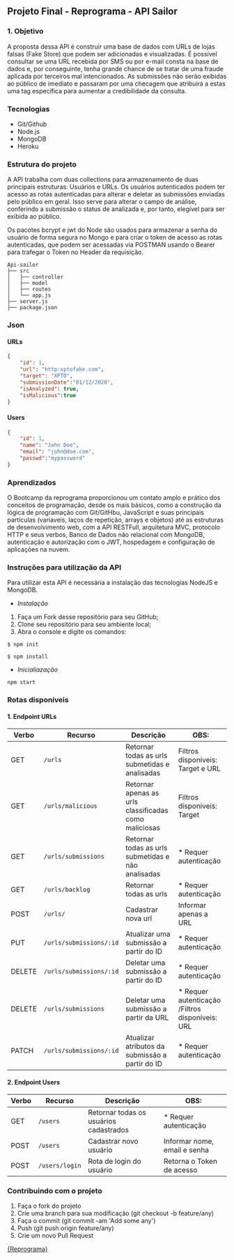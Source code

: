 ## Projeto Final - Reprograma - API Sailor

### 1. Objetivo
A proposta dessa API é construir uma base de dados com URLs de lojas falsas (Fake Store) que podem ser adicionadas e visualizadas. É possível consultar se uma URL recebida por SMS ou por e-mail consta na base de dados e, por conseguinte, tenha grande chance de se tratar de uma fraude aplicada por terceiros mal intencionados. As submissões não serão exibidas ao público de imediato e passaram por uma checagem que atribuirá a estas uma tag específica para aumentar a credibilidade da consulta.

### Tecnologias 

- Git/Github
- Node.js
- MongoDB
- Heroku

### Estrutura do projeto

A API trabalha com duas collections para armazenamento de duas principais estruturas: Usuários e URLs. Os usuários autenticados podem ter acesso as rotas autenticadas para alterar e deletar as submissões enviadas pelo público em geral. Isso serve para alterar o campo de análise, conferindo a submissão o status de analizada e, por tanto, elegível para ser exibida ao público.

Os pacotes bcrypt e jwt do Node são usados para armazenar a senha do usuário de forma segura no Mongo e para criar o token de acesso as rotas autenticadas, que podem ser acessadas via POSTMAN usando o Bearer para trafegar o Token no Header da requisição.

```
Api-sailor
├── src
│   ├── controller
│   ├── model
│   ├── routes
│   └── app.js
├── server.js
├── package.json
```
### Json

#### URLs

```json
{
    "id": 1,
    "url": "http:xptofake.com",
    "target": "XPTO",
    "submissionDate":"01/12/2020",
    "isAnalyzed": true,
    "isMalicious":true
}
```

#### Users
```json
{
    "id": 1,
    "name": "John Doe",
    "email": "john@doe.com",
    "passwd":"mypassword"
}
```

### Aprendizados

O Bootcamp da reprograma proporcionou um contato amplo e prático dos conceitos de programação, desde os mais básicos, como a construção da lógica de programação com Git/GitHbu, JavaScript e suas principais partículas (variaveis, laços de repetição, arrays e objetos) até as estruturas de desenvolvimento web, com a API RESTFull, arquitetura MVC, protocolo HTTP e seus verbos, Banco de Dados não relacional com MongoDB, autenticação e autorização com o JWT, hospedagem e configuração de aplicações na nuvem.

### Instruções para utilização da API 

Para utilizar esta API é necessária a instalação das tecnologias NodeJS e MongoDB.

- *Instalação*

1. Faça um Fork desse repositório para seu GitHub;
2. Clone seu repositório para seu ambiente local;
3. Abra o console e digite os comandos:

```
$ npm init 

$ npm install
```

- *Inicialiazação*

```
npm start
```

### Rotas disponíveis


#### 1. Endpoint URLs

| Verbo        | Recurso             | Descrição                          | OBS:                              |
| ------------ | --------------------| -----------------------------------|-----------------------------------|
| GET          | `/urls`            | Retornar todas as urls submetidas e analisadas | Filtros disponíveis: Target e URL |
| GET          | `/urls/malicious` | Retornar apenas as urls classificadas como maliciosas| Filtros disponíveis: Target |
| GET          | `/urls/submissions` | Retornar todas as urls submetidas e não analisadas | * Requer autenticação |
| GET          | `/urls/backlog` | Retornar todas as urls | * Requer autenticação |
| POST         | `/urls/` | Cadastrar nova url                | Informar apenas a URL |
| PUT          | `/urls/submissions/:id`        | Atualizar uma submissão a partir do ID    |  * Requer autenticação |
| DELETE       | `/urls/submissions/:id`        | Deletar uma submissão a partir do ID        | * Requer autenticação |
| DELETE       | `/urls/submissions`        | Deletar uma submissão a partir da URL        |* Requer autenticação /Filtros disponíveis: URL |
| PATCH        | `/urls/submissions/:id`  | Atualizar atributos da submissão a partir do ID | * Requer autenticação |

#### 2. Endpoint Users

| Verbo        | Recurso             | Descrição                          | OBS:                              |
| ------------ | --------------------| -----------------------------------|-----------------------------------|
| GET          | `/users`            | Retornar todas os usuários cadastrados | * Requer autenticação |
| POST         | `/users` | Cadastrar novo usuário| Informar nome, email e senha  |
| POST         | `/users/login` | Rota de login do usuário | Retorna o Token de acesso |

### Contribuindo com o projeto

1. Faça o fork do projeto
2. Crie uma branch para sua modificação (git checkout -b feature/any)
3. Faça o commit (git commit -am 'Add some any')
4. Push (git push origin feature/any)
5. Crie um novo Pull Request

[{Reprograma}](https://github.com/reprograma/)